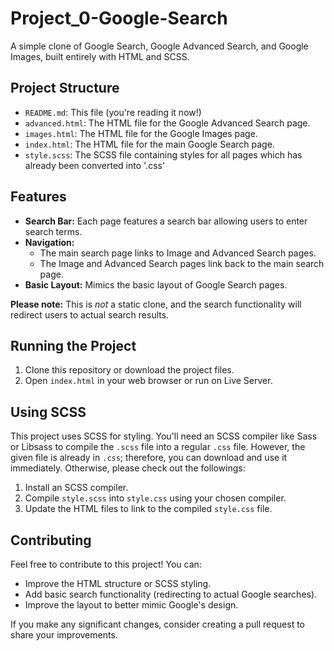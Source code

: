 # Project_0-Google-Search

A simple clone of Google Search, Google Advanced Search, and Google Images, built entirely with HTML and SCSS.

## Project Structure

* `README.md`: This file (you're reading it now!)
* `advanced.html`: The HTML file for the Google Advanced Search page.
* `images.html`: The HTML file for the Google Images page.
* `index.html`: The HTML file for the main Google Search page.
* `style.scss`: The SCSS file containing styles for all pages which has already been converted into '.css'

## Features

* **Search Bar:** Each page features a search bar allowing users to enter search terms.
* **Navigation:**
    * The main search page links to Image and Advanced Search pages.
    * The Image and Advanced Search pages link back to the main search page.
* **Basic Layout:** Mimics the basic layout of Google Search pages.

**Please note:** This is *not* a static clone, and the search functionality will redirect users to actual search results.

## Running the Project

1. Clone this repository or download the project files.
2. Open `index.html` in your web browser or run on Live Server.

## Using SCSS

This project uses SCSS for styling. You'll need an SCSS compiler like Sass or Libsass to compile the `.scss` file into a regular `.css` file.
However, the given file is already in `.css`; therefore, you can download and use it immediately. Otherwise, please check out the followings:

1. Install an SCSS compiler.
2. Compile `style.scss` into `style.css` using your chosen compiler.
3. Update the HTML files to link to the compiled `style.css` file.

## Contributing

Feel free to contribute to this project! You can:

* Improve the HTML structure or SCSS styling.
* Add basic search functionality (redirecting to actual Google searches).
* Improve the layout to better mimic Google's design.

If you make any significant changes, consider creating a pull request to share your improvements.
